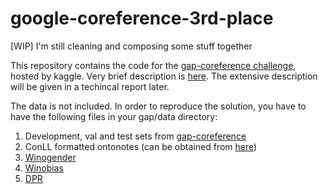 # google-coreference-3rd-place
[WIP] I'm still cleaning and composing some stuff together

This repository contains the code for the [gap-coreference challenge](https://www.kaggle.com/c/gendered-pronoun-resolution/leaderboard), hosted by kaggle.
Very brief description is [here](https://www.kaggle.com/c/gendered-pronoun-resolution/discussion/90424#latest-523376). The extensive description will be given in a techincal report later.

The data is not included. In order to reproduce the solution, you have to have the following files in your gap/data directory:
1. Development, val and test sets from [gap-coreference](https://github.com/google-research-datasets/gap-coreference)
2. ConLL formatted ontonotes (can be obtained from [here](https://catalog.ldc.upenn.edu/LDC2013T19))
3. [Winogender](https://github.com/rudinger/winogender-schemas)
4. [Winobias](https://github.com/uclanlp/corefBias)
5. [DPR](https://github.com/decompositional-semantics-initiative/DNC/raw/master/inference_is_everything.zip)


